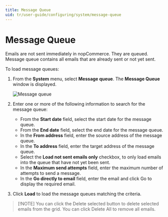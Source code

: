 ```yaml
---
title: Message Queue
uid: tr/user-guide/configuring/system/message-queue
---
```


# Message Queue

Emails are not sent immediately in nopCommerce. They are queued. Message queue contains all emails that are already sent or not yet sent.

To load message queues:

1. From the **System** menu, select **Message queue**. The **Message Queue** window is displayed.
    
    ![Message queue](_static/message-queue/message-queue.png)

2. Enter one or more of the following information to search for the message queue:
    
    * From the **Start date** field, select the start date for the message queue.
    * From the **End date** field, select the end date for the message queue.
    * In the **From address** field, enter the source address of the message queue.
    * In the **To address** field, enter the target address of the message queue.
    * Select the **Load not sent emails only** checkbox, to only load emails into the queue that have not yet been sent.
    * In the **Maximum send attempts** field, enter the maximum number of attempts to send a message.
    * In the **Go directly to email** field, enter the email and click Go to display the required email.
3. Click **Load** to load the message queues matching the criteria.

> [!NOTE] You can click the Delete selected button to delete selected emails from the grid. You can click Delete All to remove all emails.